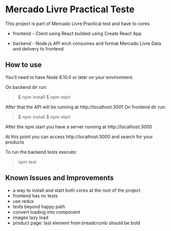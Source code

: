 


# Mercado Livre Practical Teste

This project is part of Mercado Livre Practical test and have to cores

- frontend - Client using React builded using Create React App

- backend - Node.js API wich consumes and format Mercado Livre Data and delivery to frontend



## How to use

You’ll need to have Node 8.10.0 or later on your environment.

On backend dir run:

> $ npm install
> $ npm start

After that the API will be running at http://localhost:3001
On frontend dir run:
> $ npm install
> $ npm start



After the npm start you have a server running at http://localhost:3000



At this point you can access http://localhost:3000 and search for your products

To run the backend tests execute:
> npm test


## Known Issues and Improvements

- a way to install and start both cores at the root of the project
- frontend has no tests
- use redux
- tests beyond happy path
- convert loading into component
- images lazy load
- product page: last element from breadcrumb should be bold
